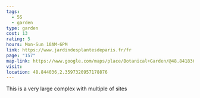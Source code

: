 ```yaml
---
tags:
  - 5S
  - garden
type: garden
cost: 13
rating: 5
hours: Mon-Sun 10AM-6PM
link: https://www.jardindesplantesdeparis.fr/fr
page: "157"
map-link: https://www.google.com/maps/place/Botanical+Garden/@48.8418367,2.3503587,16.25z/data=!4m15!1m8!3m7!1s0x47e671f19bf8db69:0x10843dfd839e8aae!2sJardin+des+Plantes,+75005+Paris,+France!3b1!8m2!3d48.8439621!4d2.3595996!16s%2Fg%2F1224zl5c!3m5!1s0x47e671b70e24f18f:0xd8d8bd334a428f2b!8m2!3d48.8440802!4d2.3638023!16s%2Fm%2F05f6n1l?entry=ttu
visit: 
location: 48.844036,2.3597320957178876
---
```

This is a very large complex with multiple of sites